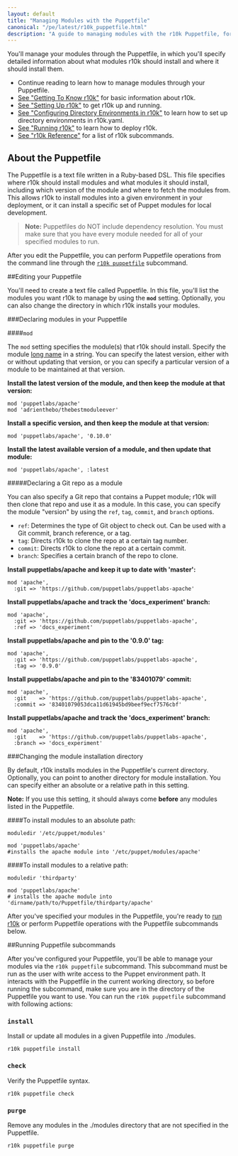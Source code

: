 ```yaml
---
layout: default
title: "Managing Modules with the Puppetfile"
canonical: "/pe/latest/r10k_puppetfile.html"
description: "A guide to managing modules with the r10k Puppetfile, for code management with Puppet."
---
```


[setup]: ./r10k_setup.html
[r10kyaml]: ./r10k_yaml.html
[puppetfile]: ./r10k_puppetfile.html
[running]: ./r10k_run.html
[reference]: ./r10k_reference.html
[r10kindex]: ./r10k.md

You'll manage your modules through the Puppetfile, in which you'll specify detailed information about what modules r10k should install and where it should install them.

* Continue reading to learn how to manage modules through your Puppetfile.
* [See "Getting To Know r10k"][r10kindex] for basic information about r10k.
* [See "Setting Up r10k"][setup] to get r10k up and running.
* [See "Configuring Directory Environments in r10k"][r10kyaml] to learn how to set up directory environments in r10k.yaml.
* [See "Running r10k"][running] to learn how to deploy r10k.
* [See "r10k Reference"][reference] for a list of r10k subcommands.

## About the Puppetfile

The Puppetfile is a text file written in a Ruby-based DSL. This file specifies where r10k should install modules and what modules it should install, including which version of the module and where to fetch the modules from. This allows r10k to install modules into a given environment in your deployment, or it can install a specific set of Puppet modules for local development.

>**Note:** Puppetfiles do NOT include dependency resolution. You must make sure that you have every module needed for all of your specified modules to run.

After you edit the Puppetfile, you can perform Puppetfile operations from the command line through the [`r10k puppetfile`](#running-puppetfile-commands) subcommand. 

##Editing your Puppetfile

You'll need to create a text file called Puppetfile. In this file, you'll list the modules you want r10k to manage by using the **`mod`** setting. Optionally, you can also change the directory in which r10k installs your modules.

###Declaring modules in your Puppetfile

####`mod`

The `mod` setting specifies the module(s) that r10k should install. Specify the module [long name](/puppet/latest/reference/modules_publishing.html#a-note-on-module-names) in a string. You can specify the latest version, either with or without updating that version, or you can specify a particular version of a module to be maintained at that version.

**Install the latest version of the module, and then keep the module at that version:**

~~~
mod 'puppetlabs/apache'
mod 'adrienthebo/thebestmoduleever'
~~~

**Install a specific version, and then keep the module at that version:**

~~~
mod 'puppetlabs/apache', '0.10.0'
~~~

**Install the latest available version of a module, and then update that module:**

~~~
mod 'puppetlabs/apache', :latest
~~~

#####Declaring a Git repo as a module

You can also specify a Git repo that contains a Puppet module; r10k will then clone that repo and use it as a module. In this case, you can specify the module "version" by using the `ref`, `tag`, `commit`, and `branch` options.

* `ref`: Determines the type of Git object to check out. Can be used with a Git commit, branch reference, or a tag.
* `tag`: Directs r10k to clone the repo at a certain tag number.
* `commit`: Directs r10k to clone the repo at a certain commit.
* `branch`: Specifies a certain branch of the repo to clone.

**Install puppetlabs/apache and keep it up to date with 'master':**

~~~
mod 'apache',
  :git => 'https://github.com/puppetlabs/puppetlabs-apache'
~~~

**Install puppetlabs/apache and track the 'docs_experiment' branch:**

~~~
mod 'apache',
  :git => 'https://github.com/puppetlabs/puppetlabs-apache',
  :ref => 'docs_experiment'
~~~

**Install puppetlabs/apache and pin to the '0.9.0' tag:**

~~~
mod 'apache',
  :git => 'https://github.com/puppetlabs/puppetlabs-apache',
  :tag => '0.9.0'
~~~

**Install puppetlabs/apache and pin to the '83401079' commit:**

~~~
mod 'apache',
  :git    => 'https://github.com/puppetlabs/puppetlabs-apache',
  :commit => '83401079053dca11d61945bd9beef9ecf7576cbf'
~~~

**Install puppetlabs/apache and track the 'docs_experiment' branch:**

~~~
mod 'apache',
  :git    => 'https://github.com/puppetlabs/puppetlabs-apache',
  :branch => 'docs_experiment'
~~~

###Changing the module installation directory

By default, r10k installs modules in the Puppetfile's current directory. Optionally, you can point to another directory for module installation. You can specify either an absolute or a relative path in this setting.

**Note:** If you use this setting, it should always come **before** any modules listed in the Puppetfile.

####To install modules to an absolute path:

~~~
moduledir '/etc/puppet/modules'

mod 'puppetlabs/apache'
#installs the apache module into '/etc/puppet/modules/apache'
~~~

####To install modules to a relative path:

~~~
moduledir 'thirdparty'

mod 'puppetlabs/apache' 
# installs the apache module into 'dirname/path/to/Puppetfile/thirdparty/apache'
~~~

After you've specified your modules in the Puppetfile, you're ready to [run r10k](running) or perform Puppetfile operations with the Puppetfile subcommands below.

##Running Puppetfile subcommands

After you've configured your Puppetfile, you'll be able to manage your modules via the `r10k puppetfile` subcommand. This subcommand must be run as the user with write access to the Puppet environment path. It interacts with the Puppetfile in the current working directory, so before running the subcommand, make sure you are in the directory of the Puppetfile you want to use. You can run the `r10k puppetfile` subcommand with following actions:

### `install`

Install or update all modules in a given Puppetfile into ./modules.

~~~
r10k puppetfile install
~~~

### `check`

Verify the Puppetfile syntax.

~~~
r10k puppetfile check
~~~

### `purge`

Remove any modules in the ./modules directory that are not specified in the Puppetfile.

~~~
r10k puppetfile purge
~~~

